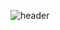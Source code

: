 ![header](https://capsule-render.vercel.app/api?type=wave&color=gradient&customeColorList=3&height=300&section=header&text=Son's%20Github&fontSize=90)


<!--
**eunseongson/eunseongson** is a ✨ _special_ ✨ repository because its `README.md` (this file) appears on your GitHub profile.

Here are some ideas to get you started:

- 🔭 I’m currently working on ...
- 🌱 I’m currently learning ...
- 👯 I’m looking to collaborate on ...
- 🤔 I’m looking for help with ...
- 💬 Ask me about ...
- 📫 How to reach me: ...
- 😄 Pronouns: ...
- ⚡ Fun fact: ...
-->
